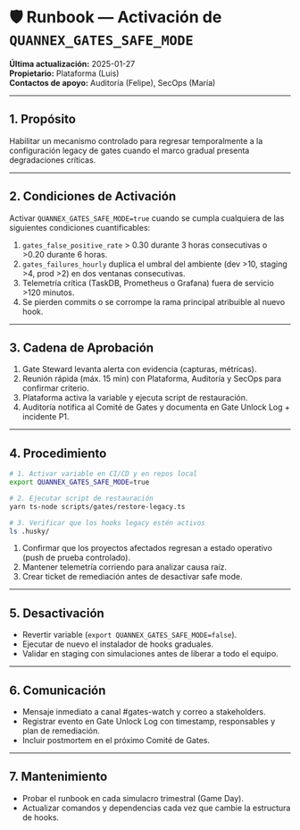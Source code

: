 # 🛡️ Runbook — Activación de `QUANNEX_GATES_SAFE_MODE`

**Última actualización:** 2025-01-27  
**Propietario:** Plataforma (Luis)  
**Contactos de apoyo:** Auditoría (Felipe), SecOps (María)

---

## 1. Propósito
Habilitar un mecanismo controlado para regresar temporalmente a la configuración legacy de gates cuando el marco gradual presenta degradaciones críticas.

---

## 2. Condiciones de Activación
Activar `QUANNEX_GATES_SAFE_MODE=true` cuando se cumpla cualquiera de las siguientes condiciones cuantificables:

1. `gates_false_positive_rate` > 0.30 durante 3 horas consecutivas o >0.20 durante 6 horas.
2. `gates_failures_hourly` duplica el umbral del ambiente (dev >10, staging >4, prod >2) en dos ventanas consecutivas.
3. Telemetría crítica (TaskDB, Prometheus o Grafana) fuera de servicio >120 minutos.
4. Se pierden commits o se corrompe la rama principal atribuible al nuevo hook.

---

## 3. Cadena de Aprobación
1. Gate Steward levanta alerta con evidencia (capturas, métricas).
2. Reunión rápida (máx. 15 min) con Plataforma, Auditoría y SecOps para confirmar criterio.
3. Plataforma activa la variable y ejecuta script de restauración.
4. Auditoría notifica al Comité de Gates y documenta en Gate Unlock Log + incidente P1.

---

## 4. Procedimiento
```bash
# 1. Activar variable en CI/CD y en repos local
export QUANNEX_GATES_SAFE_MODE=true

# 2. Ejecutar script de restauración
yarn ts-node scripts/gates/restore-legacy.ts

# 3. Verificar que los hooks legacy estén activos
ls .husky/
```

1. Confirmar que los proyectos afectados regresan a estado operativo (push de prueba controlado).
2. Mantener telemetría corriendo para analizar causa raíz.
3. Crear ticket de remediación antes de desactivar safe mode.

---

## 5. Desactivación
- Revertir variable (`export QUANNEX_GATES_SAFE_MODE=false`).
- Ejecutar de nuevo el instalador de hooks graduales.
- Validar en staging con simulaciones antes de liberar a todo el equipo.

---

## 6. Comunicación
- Mensaje inmediato a canal #gates-watch y correo a stakeholders.
- Registrar evento en Gate Unlock Log con timestamp, responsables y plan de remediación.
- Incluir postmortem en el próximo Comité de Gates.

---

## 7. Mantenimiento
- Probar el runbook en cada simulacro trimestral (Game Day).
- Actualizar comandos y dependencias cada vez que cambie la estructura de hooks.
